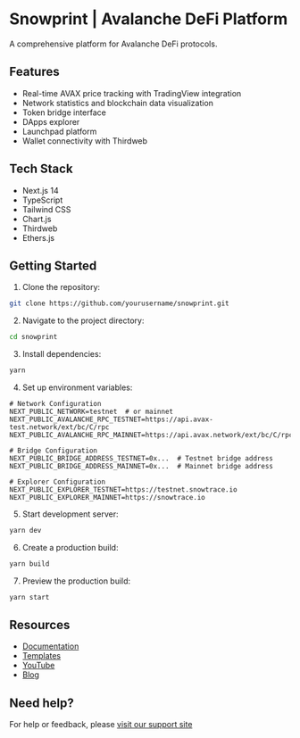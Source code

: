 # Snowprint | Avalanche DeFi Platform

A comprehensive platform for Avalanche DeFi protocols.

## Features

- Real-time AVAX price tracking with TradingView integration
- Network statistics and blockchain data visualization
- Token bridge interface
- DApps explorer
- Launchpad platform
- Wallet connectivity with Thirdweb

## Tech Stack

- Next.js 14
- TypeScript
- Tailwind CSS
- Chart.js
- Thirdweb
- Ethers.js

## Getting Started

1. Clone the repository:

```bash
git clone https://github.com/yourusername/snowprint.git
```

2. Navigate to the project directory:

```bash
cd snowprint
```

3. Install dependencies:

```bash
yarn
```

4. Set up environment variables:

```env:.env.example
# Network Configuration
NEXT_PUBLIC_NETWORK=testnet  # or mainnet
NEXT_PUBLIC_AVALANCHE_RPC_TESTNET=https://api.avax-test.network/ext/bc/C/rpc
NEXT_PUBLIC_AVALANCHE_RPC_MAINNET=https://api.avax.network/ext/bc/C/rpc

# Bridge Configuration
NEXT_PUBLIC_BRIDGE_ADDRESS_TESTNET=0x...  # Testnet bridge address
NEXT_PUBLIC_BRIDGE_ADDRESS_MAINNET=0x...  # Mainnet bridge address

# Explorer Configuration
NEXT_PUBLIC_EXPLORER_TESTNET=https://testnet.snowtrace.io
NEXT_PUBLIC_EXPLORER_MAINNET=https://snowtrace.io
```

5. Start development server:

```bash
yarn dev
```

6. Create a production build:

```bash
yarn build
```

7. Preview the production build:

```bash
yarn start
```

## Resources

- [Documentation](https://portal.thirdweb.com/typescript/v5)
- [Templates](https://thirdweb.com/templates)
- [YouTube](https://www.youtube.com/c/thirdweb)
- [Blog](https://blog.thirdweb.com)

## Need help?

For help or feedback, please [visit our support site](https://thirdweb.com/support)
